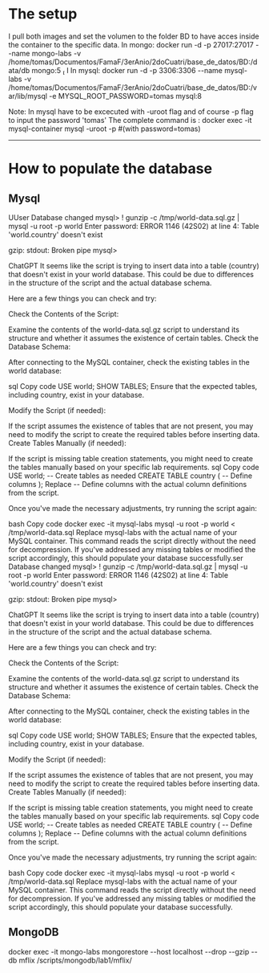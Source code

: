 # The setup

I pull both images and set the volumen to the folder BD to have acces inside the container to the specific data.
In mongo: docker run -d -p 27017:27017 --name mongo-labs -v /home/tomas/Documentos/FamaF/3erAnio/2doCuatri/base_de_datos/BD:/data/db mongo:5                                                                             I
In mysql: docker run -d -p 3306:3306 --name mysql-labs -v /home/tomas/Documentos/FamaF/3erAnio/2doCuatri/base_de_datos/BD:/var/lib/mysql -e MYSQL_ROOT_PASSWORD=tomas mysql:8

Note: In mysql have to be excecuted with -uroot flag and of course -p flag to input the password 'tomas'
The complete command is : docker exec -it mysql-container mysql -uroot -p   #(with password=tomas)

---

# How to populate the database 

## Mysql

UUser
Database changed
mysql> \! gunzip -c /tmp/world-data.sql.gz | mysql -u root -p world
Enter password: 
ERROR 1146 (42S02) at line 4: Table 'world.country' doesn't exist

gzip: stdout: Broken pipe
mysql> 

ChatGPT
It seems like the script is trying to insert data into a table (country) that doesn't exist in your world database. This could be due to differences in the structure of the script and the actual database schema.

Here are a few things you can check and try:

Check the Contents of the Script:

Examine the contents of the world-data.sql.gz script to understand its structure and whether it assumes the existence of certain tables.
Check the Database Schema:

After connecting to the MySQL container, check the existing tables in the world database:

sql
Copy code
USE world;
SHOW TABLES;
Ensure that the expected tables, including country, exist in your database.

Modify the Script (if needed):

If the script assumes the existence of tables that are not present, you may need to modify the script to create the required tables before inserting data.
Create Tables Manually (if needed):

If the script is missing table creation statements, you might need to create the tables manually based on your specific lab requirements.
sql
Copy code
USE world;
-- Create tables as needed
CREATE TABLE country (
    -- Define columns
);
Replace -- Define columns with the actual column definitions from the script.

Once you've made the necessary adjustments, try running the script again:

bash
Copy code
docker exec -it mysql-labs mysql -u root -p world < /tmp/world-data.sql
Replace mysql-labs with the actual name of your MySQL container. This command reads the script directly without the need for decompression. If you've addressed any missing tables or modified the script accordingly, this should populate your database successfully.ser
Database changed
mysql> \! gunzip -c /tmp/world-data.sql.gz | mysql -u root -p world
Enter password: 
ERROR 1146 (42S02) at line 4: Table 'world.country' doesn't exist

gzip: stdout: Broken pipe
mysql> 

ChatGPT
It seems like the script is trying to insert data into a table (country) that doesn't exist in your world database. This could be due to differences in the structure of the script and the actual database schema.

Here are a few things you can check and try:

Check the Contents of the Script:

Examine the contents of the world-data.sql.gz script to understand its structure and whether it assumes the existence of certain tables.
Check the Database Schema:

After connecting to the MySQL container, check the existing tables in the world database:

sql
Copy code
USE world;
SHOW TABLES;
Ensure that the expected tables, including country, exist in your database.

Modify the Script (if needed):

If the script assumes the existence of tables that are not present, you may need to modify the script to create the required tables before inserting data.
Create Tables Manually (if needed):

If the script is missing table creation statements, you might need to create the tables manually based on your specific lab requirements.
sql
Copy code
USE world;
-- Create tables as needed
CREATE TABLE country (
    -- Define columns
);
Replace -- Define columns with the actual column definitions from the script.

Once you've made the necessary adjustments, try running the script again:

bash
Copy code
docker exec -it mysql-labs mysql -u root -p world < /tmp/world-data.sql
Replace mysql-labs with the actual name of your MySQL container. This command reads the script directly without the need for decompression. If you've addressed any missing tables or modified the script accordingly, this should populate your database successfully.
## MongoDB

docker exec -it mongo-labs mongorestore --host localhost --drop --gzip --db mflix /scripts/mongodb/lab1/mflix/
